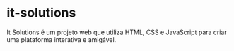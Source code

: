 # it-solutions
 It Solutions é um projeto web que utiliza HTML, CSS e JavaScript para criar uma plataforma interativa e amigável.
